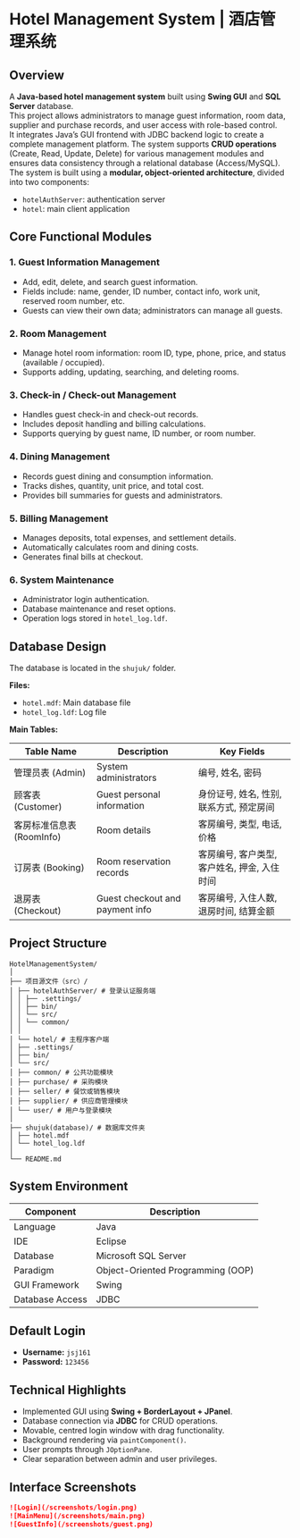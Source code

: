 # Hotel Management System | 酒店管理系统

## Overview

A **Java-based hotel management system** built using **Swing GUI** and **SQL Server** database.  
This project allows administrators to manage guest information, room data, supplier and purchase records, and user access with role-based control.  
It integrates Java’s GUI frontend with JDBC backend logic to create a complete management platform.
The system supports **CRUD operations** (Create, Read, Update, Delete) for various management modules and ensures data consistency through a relational database (Access/MySQL).
The system is built using a **modular, object-oriented architecture**, divided into two components:  
- `hotelAuthServer`: authentication server  
- `hotel`: main client application  


## Core Functional Modules

### 1. Guest Information Management
- Add, edit, delete, and search guest information.  
- Fields include: name, gender, ID number, contact info, work unit, reserved room number, etc.  
- Guests can view their own data; administrators can manage all guests.
  
### 2. Room Management
- Manage hotel room information: room ID, type, phone, price, and status (available / occupied).  
- Supports adding, updating, searching, and deleting rooms.

### 3. Check-in / Check-out Management
- Handles guest check-in and check-out records.  
- Includes deposit handling and billing calculations.  
- Supports querying by guest name, ID number, or room number.

### 4. Dining Management
- Records guest dining and consumption information.  
- Tracks dishes, quantity, unit price, and total cost.  
- Provides bill summaries for guests and administrators.

### 5. Billing Management
- Manages deposits, total expenses, and settlement details.  
- Automatically calculates room and dining costs.  
- Generates final bills at checkout.

### 6. System Maintenance
- Administrator login authentication.  
- Database maintenance and reset options.  
- Operation logs stored in `hotel_log.ldf`.



## Database Design
The database is located in the `shujuk/` folder.

**Files:**
- `hotel.mdf`: Main database file  
- `hotel_log.ldf`: Log file

**Main Tables:**

| Table Name | Description | Key Fields |
|-------------|--------------|-------------|
| 管理员表 (Admin) | System administrators | 编号, 姓名, 密码 |
| 顾客表 (Customer) | Guest personal information | 身份证号, 姓名, 性别, 联系方式, 预定房间 |
| 客房标准信息表 (RoomInfo) | Room details | 客房编号, 类型, 电话, 价格 |
| 订房表 (Booking) | Room reservation records | 客房编号, 客户类型, 客户姓名, 押金, 入住时间 |
| 退房表 (Checkout) | Guest checkout and payment info | 客房编号, 入住人数, 退房时间, 结算金额 |



## Project Structure
```
HotelManagementSystem/
│
├── 项目源文件（src）/
│ ├── hotelAuthServer/ # 登录认证服务端
│ │ ├── .settings/
│ │ ├── bin/
│ │ └── src/
│ │ └── common/
│ │
│ └── hotel/ # 主程序客户端
│ ├── .settings/
│ ├── bin/
│ └── src/
│ ├── common/ # 公共功能模块
│ ├── purchase/ # 采购模块
│ ├── seller/ # 餐饮或销售模块
│ ├── supplier/ # 供应商管理模块
│ └── user/ # 用户与登录模块
│
├── shujuk(database)/ # 数据库文件夹
│ ├── hotel.mdf
│ └── hotel_log.ldf
│
└── README.md
```



## System Environment

| Component | Description |
|------------|-------------|
| Language | Java |
| IDE | Eclipse |
| Database | Microsoft SQL Server |
| Paradigm | Object-Oriented Programming (OOP) |
| GUI Framework | Swing |
| Database Access | JDBC |



## Default Login 
- **Username:** `jsj161`  
- **Password:** `123456`



## Technical Highlights
- Implemented GUI using **Swing + BorderLayout + JPanel**.  
- Database connection via **JDBC** for CRUD operations.  
- Movable, centred login window with drag functionality.  
- Background rendering via `paintComponent()`.  
- User prompts through `JOptionPane`.  
- Clear separation between admin and user privileges.  



## Interface Screenshots

```markdown
![Login](/screenshots/login.png)
![MainMenu](/screenshots/main.png)
![GuestInfo](/screenshots/guest.png)

